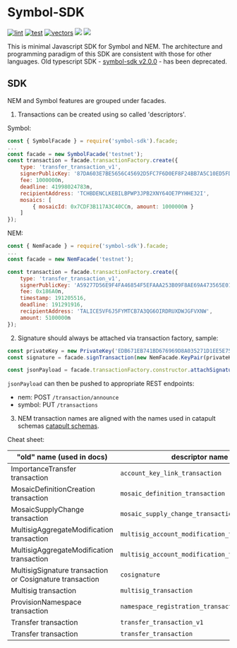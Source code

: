 # Symbol-SDK

[![lint][sdk-javascript-lint]][sdk-javascript-job] [![test][sdk-javascript-test]][sdk-javascript-job] [![vectors][sdk-javascript-vectors]][sdk-javascript-job] [![][sdk-javascript-cov]][sdk-javascript-cov-link] [![][sdk-javascript-package]][sdk-javascript-package-link]

[sdk-javascript-job]: https://jenkins.symboldev.com/blue/organizations/jenkins/Symbol%2Fgenerated%2Fsymbol%2Fjavascript/activity?branch=dev
[sdk-javascript-lint]: https://jenkins.symboldev.com/buildStatus/icon?job=Symbol%2Fgenerated%2Fsymbol%2Fjavascript%2Fdev%2F&config=sdk-javascript-lint
[sdk-javascript-test]: https://jenkins.symboldev.com/buildStatus/icon?job=Symbol%2Fgenerated%2Fsymbol%2Fjavascript%2Fdev%2F&config=sdk-javascript-test
[sdk-javascript-vectors]: https://jenkins.symboldev.com/buildStatus/icon?job=Symbol%2Fgenerated%2Fsymbol%2Fjavascript%2Fdev%2F&config=sdk-javascript-vectors
[sdk-javascript-cov]: https://codecov.io/gh/symbol/symbol/branch/dev/graph/badge.svg?token=SSYYBMK0M7&flag=sdk-javascript
[sdk-javascript-cov-link]: https://codecov.io/gh/symbol/symbol/tree/dev/sdk/javascript
[sdk-javascript-package]: https://img.shields.io/npm/v/symbol-sdk
[sdk-javascript-package-link]: https://www.npmjs.com/package/symbol-sdk

This is minimal Javascript SDK for Symbol and NEM.
The architecture and programming paradigm of this SDK are consistent with those for other languages.
Old typescript SDK - [symbol-sdk v2.0.0](https://www.npmjs.com/package/symbol-sdk/v/2.0.0) - has been deprecated.

## SDK

NEM and Symbol features are grouped under facades.

1. Transactions can be created using so called 'descriptors'.

Symbol:

```javascript
const { SymbolFacade } = require('symbol-sdk').facade;
...
const facade = new SymbolFacade('testnet');
const transaction = facade.transactionFactory.create({
	type: 'transfer_transaction_v1',
	signerPublicKey: '87DA603E7BE5656C45692D5FC7F6D0EF8F24BB7A5C10ED5FDA8C5CFBC49FCBC8',
	fee: 1000000n,
	deadline: 41998024783n,
	recipientAddress: 'TCHBDENCLKEBILBPWP3JPB2XNY64OE7PYHHE32I',
	mosaics: [
		{ mosaicId: 0x7CDF3B117A3C40CCn, amount: 1000000n }
	]
});
```

NEM:

```javascript
const { NemFacade } = require('symbol-sdk').facade;
...
const facade = new NemFacade('testnet');

const transaction = facade.transactionFactory.create({
	type: 'transfer_transaction_v1',
	signerPublicKey: 'A59277D56E9F4FA46854F5EFAAA253B09F8AE69A473565E01FD9E6A738E4AB74',
	fee: 0x186A0n,
	timestamp: 191205516,
	deadline: 191291916,
	recipientAddress: 'TALICE5VF6J5FYMTCB7A3QG6OIRDRUXDWJGFVXNW',
	amount: 5100000n
});
```

2. Signature should always be attached via transaction factory, sample:
```javascript
const privateKey = new PrivateKey('EDB671EB741BD676969D8A035271D1EE5E75DF33278083D877F23615EB839FEC');
const signature = facade.signTransaction(new NemFacade.KeyPair(privateKey), transaction);

const jsonPayload = facade.transactionFactory.constructor.attachSignature(transaction, signature);
```

`jsonPayload` can then be pushed to appropriate REST endpoints:
 * nem: POST `/transaction/announce`
 * symbol: PUT `/transactions`

3. NEM transaction names are aligned with the names used in catapult schemas [catapult schemas](catbuffer/schemas).

Cheat sheet:

| "old" name (used in docs) | descriptor name|
|--- |--- |
| ImportanceTransfer transaction | `account_key_link_transaction` |
| MosaicDefinitionCreation transaction | `mosaic_definition_transaction` |
| MosaicSupplyChange transaction | `mosaic_supply_change_transaction` |
| MultisigAggregateModification transaction | `multisig_account_modification_transaction_v1` |
| MultisigAggregateModification transaction | `multisig_account_modification_transaction` |
| MultisigSignature transaction or Cosignature transaction | `cosignature` |
| Multisig transaction | `multisig_transaction` |
| ProvisionNamespace transaction | `namespace_registration_transaction` |
| Transfer transaction | `transfer_transaction_v1` |
| Transfer transaction | `transfer_transaction` |
